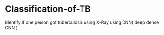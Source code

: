# Classification-of-TB
Identify if one person got tuberculosis using X-Ray using CNN( deep dense CNN )
